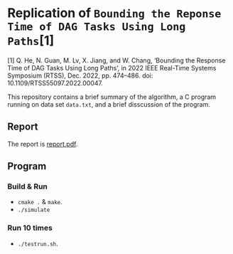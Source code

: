 # Replication of `Bounding the Reponse Time of DAG Tasks Using Long Paths`[1]

[1] Q. He, N. Guan, M. Lv, X. Jiang, and W. Chang, ‘Bounding the Response Time of DAG Tasks Using Long Paths’, in 2022 IEEE Real-Time Systems Symposium (RTSS), Dec. 2022, pp. 474–486. doi: 10.1109/RTSS55097.2022.00047.

This repository contains a brief summary of the algorithm, a C program running on data set `data.txt`, and a brief disscussion of the program.

## Report
The report is [report.pdf](report.pdf).

## Program
### Build & Run
- `cmake .` & `make`.
- `./simulate`

### Run 10 times
- `./testrun.sh`.
